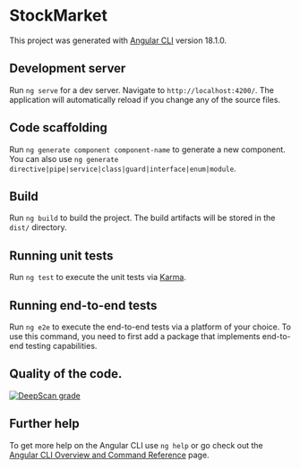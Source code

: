 # StockMarket

This project was generated with [Angular CLI](https://github.com/angular/angular-cli) version 18.1.0.

## Development server

Run `ng serve` for a dev server. Navigate to `http://localhost:4200/`. The application will automatically reload if you change any of the source files.

## Code scaffolding

Run `ng generate component component-name` to generate a new component. You can also use `ng generate directive|pipe|service|class|guard|interface|enum|module`.

## Build

Run `ng build` to build the project. The build artifacts will be stored in the `dist/` directory.

## Running unit tests

Run `ng test` to execute the unit tests via [Karma](https://karma-runner.github.io).

## Running end-to-end tests

Run `ng e2e` to execute the end-to-end tests via a platform of your choice. To use this command, you need to first add a package that implements end-to-end testing capabilities.

## Quality of the code.

[![DeepScan grade](https://deepscan.io/api/teams/24427/projects/27611/branches/884695/badge/grade.svg)](https://deepscan.io/dashboard#view=project&tid=24427&pid=27611&bid=884695)

## Further help

To get more help on the Angular CLI use `ng help` or go check out the [Angular CLI Overview and Command Reference](https://angular.dev/tools/cli) page.

